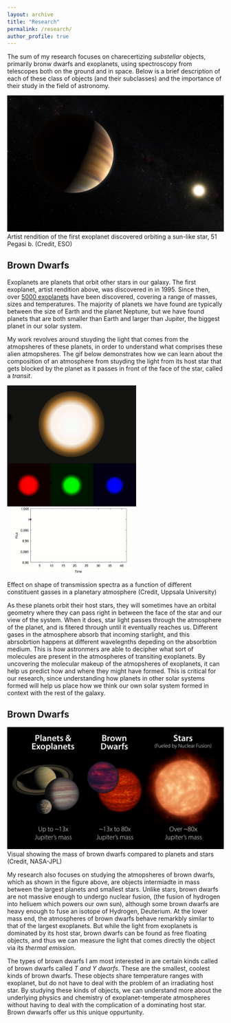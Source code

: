```yaml
---
layout: archive
title: "Research"
permalink: /research/
author_profile: true
---  
```


The sum of my research focuses on charecertizing *substellar* objects, primarily bronw dwarfs and exoplanets, using spectroscopy from telescopes both on the ground and in space. Below is a brief description of each of these class of objects (and their subclasses) and the importance of their study in the field of astronomy.


![Exoplanets](../images/51peg.png)
Artist rendition of the first exoplanet discovered orbiting a sun-like star, 51 Pegasi b. (Credit, ESO)

## Brown Dwarfs 


Exoplanets are planets that orbit other stars in our galaxy. The first exoplanet, artist rendition above, was discovered in in 1995. Since then, over [5000 exoplanets](https://exoplanet.eu/plots/) have been discovered, covering a range of masses, sizes and temperatures. The majority of planets we have found are typically between the size of Earth and the planet Neptune, but we have found planets that are both smaller than Earth and larger than Jupiter, the biggest planet in our solar system. 

My work revolves around stuyding the light that comes from the atmopsheres of these planets, in order to understand what comprises these alien atmopsheres. The gif below demonstrates how we can learn about the composition of an atmosphere from stuyding the light from its host star that gets blocked by the planet as it passes in front of the face of the star, called a *transit*.


![Transits](../images/transit.gif)

Effect on shape of transmission spectra as a function of different constituent gasses in a planetary atmosphere (Credit, Uppsala University)

As these planets orbit their host stars, they will sometimes have an orbital geometry where they can pass right in between the face of the star and our view of the system. When it does, star light passes through the atmosphere of the planet, and is fitered through until it eventually reaches us. Different gases in the atmosphere absorb that incoming starlight, and this abrsobrtion happens at different wavelegnths depeding on the absorbtion medium. This is how astronmers are able to decipher what sort of molecules are present in the atmospheres of transiting exoplanets. By uncovering the molecular makeup of the atmopsheres of exoplanets, it can help us predict how and where they might have formed. This is critical for our research, since understanding how planets in other solar systems formed will help us place how we think our own solar system formed in context with the rest of the galaxy.


## Brown Dwarfs 

![browndwarfs](../images/browndwarfs.jpg)
Visual showing the mass of brown dwarfs compared to planets and stars (Credit, NASA-JPL)

My research also focuses on studying the atmopsheres of brown dwarfs, which as shown in the figure above, are objects intermiadte in mass between the largest planets and smallest stars. Unlike stars, brown dwarfs are not massive enough to undergo nuclear fusion, (the fusion of hydrogen into heliuem which powers our own sun), although some brown dwarfs are heavy enough to fuse an isotope of Hydrogen, Deuterium. At the lower mass end, the atmospheres of brown dwarfs behave remarkbly similar to that of the largest exoplanets. But while the light from exoplanets is dominated by its host star, brown dwarfs can be found as free floating objects, and thus we can measure the light that comes directly the object via its *thermal emission*.


The types of brown dwarfs I am most interested in are certain kinds called of brown dwarfs called *T and Y dwarfs*. These are the smallest, coolest kinds of brown dwarfs. These objects share temperature ranges with exoplanet, but do not have to deal with the problem of an irradiating host star. By studying these kinds of objects, we can understand more about the underlying physics and chemistry of exoplanet-temperate atmospheres without having to deal with the complication of a dominating host star. Brown dwwarfs offer us this unique oppurtunity. 
